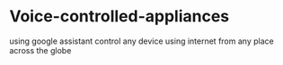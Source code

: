 # Voice-controlled-appliances
using google assistant control any device using internet from any place across the globe
